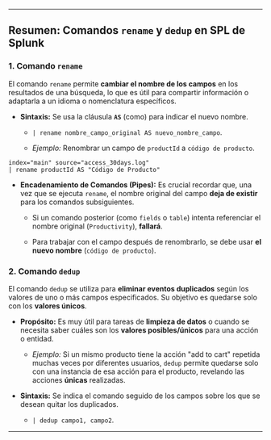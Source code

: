 
---

## Resumen: Comandos `rename` y `dedup` en SPL de Splunk

### 1. Comando `rename`

El comando `rename` permite **cambiar el nombre de los campos** en los resultados de una búsqueda, lo que es útil para compartir información o adaptarla a un idioma o nomenclatura específicos.

- **Sintaxis:** Se usa la cláusula **`AS`** (como) para indicar el nuevo nombre.
    
    - `| rename nombre_campo_original AS nuevo_nombre_campo`.
        
    - _Ejemplo:_ Renombrar un campo de `productId` a `código de producto`.

```Splunk
index="main" source="access_30days.log"
| rename productId AS "Código de Producto"
```

- **Encadenamiento de Comandos (Pipes):** Es crucial recordar que, una vez que se ejecuta `rename`, el nombre original del campo **deja de existir** para los comandos subsiguientes.
    
    - Si un comando posterior (como `fields` o `table`) intenta referenciar el nombre original (`Productivity`), **fallará**.
        
    - Para trabajar con el campo después de renombrarlo, se debe usar **el nuevo nombre** (`código de producto`).
        

### 2. Comando `dedup`

El comando `dedup` se utiliza para **eliminar eventos duplicados** según los valores de uno o más campos especificados. Su objetivo es quedarse solo con los **valores únicos**.

- **Propósito:** Es muy útil para tareas de **limpieza de datos** o cuando se necesita saber cuáles son los **valores posibles/únicos** para una acción o entidad.
    
    - _Ejemplo:_ Si un mismo producto tiene la acción "add to cart" repetida muchas veces por diferentes usuarios, `dedup` permite quedarse solo con una instancia de esa acción para el producto, revelando las acciones **únicas** realizadas.
        
- **Sintaxis:** Se indica el comando seguido de los campos sobre los que se desean quitar los duplicados.
    
    - `| dedup campo1, campo2`.
        

---